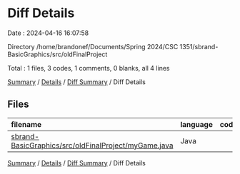 # Diff Details

Date : 2024-04-16 16:07:58

Directory /home/brandonef/Documents/Spring 2024/CSC 1351/sbrand-BasicGraphics/src/oldFinalProject

Total : 1 files,  3 codes, 1 comments, 0 blanks, all 4 lines

[Summary](results.md) / [Details](details.md) / [Diff Summary](diff.md) / Diff Details

## Files
| filename | language | code | comment | blank | total |
| :--- | :--- | ---: | ---: | ---: | ---: |
| [sbrand-BasicGraphics/src/oldFinalProject/myGame.java](/sbrand-BasicGraphics/src/oldFinalProject/myGame.java) | Java | 3 | 1 | 0 | 4 |

[Summary](results.md) / [Details](details.md) / [Diff Summary](diff.md) / Diff Details